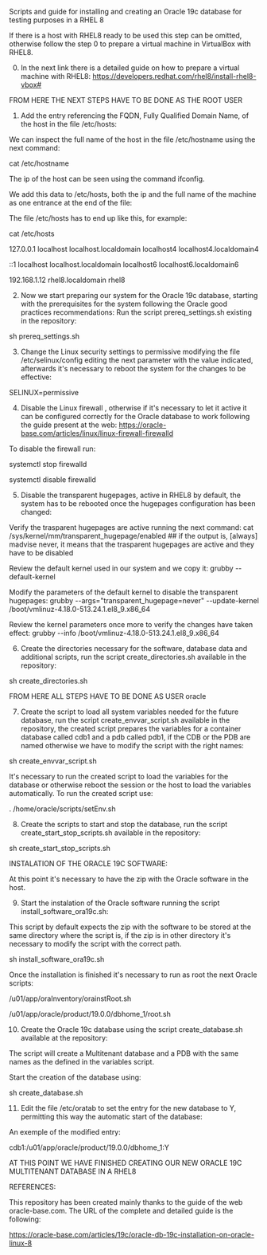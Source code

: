Scripts and guide for installing and creating an Oracle 19c database for testing purposes in a RHEL 8

If there is a host with RHEL8 ready to be used this step can be omitted, otherwise follow the step 0 to prepare a virtual machine in VirtualBox with RHEL8.

0. In the next link there is a detailed guide on how to prepare a virtual machine with RHEL8: https://developers.redhat.com/rhel8/install-rhel8-vbox#

FROM HERE THE NEXT STEPS HAVE TO BE DONE AS THE ROOT USER

1. Add the entry referencing the FQDN, Fully Qualified Domain Name, of the host in the file /etc/hosts:

We can inspect the full name of the host in the file /etc/hostname using the next command:

cat /etc/hostname

The ip of the host can be seen using the command ifconfig.

We add this data to /etc/hosts, both the ip and the full name of the machine as one entrance at the end of the file:

The file /etc/hosts has to end up like this, for example:

cat /etc/hosts

127.0.0.1 localhost localhost.localdomain localhost4 localhost4.localdomain4

::1 localhost localhost.localdomain localhost6 localhost6.localdomain6

192.168.1.12 rhel8.localdomain rhel8

2. Now we start preparing our system for the Oracle 19c database, starting with the prerequisites for the system following the Oracle good practices recommendations: Run the script prereq_settings.sh existing in the repository:

sh prereq_settings.sh

3. Change the Linux security settings to permissive modifying the file /etc/selinux/config editing the next parameter with the value indicated, afterwards it's necessary to reboot the system for the changes to be effective:

SELINUX=permissive

4. Disable the Linux firewall , otherwise if it's necessary to let it active it can be configured correctly for the Oracle database to work following the guide present at the web: https://oracle-base.com/articles/linux/linux-firewall-firewalld

To disable the firewall run:

systemctl stop firewalld

systemctl disable firewalld

5. Disable the transparent hugepages, active in RHEL8 by default, the system has to be rebooted once the hugepages configuration has been changed:

Verify the trasparent hugepages are active running the next command: cat /sys/kernel/mm/transparent_hugepage/enabled ## if the output is, [always] madvise never, it means that the trasparent hugepages are active and they have to be disabled

Review the default kernel used in our system and we copy it: grubby --default-kernel

Modify the parameters of the default kernel to disable the transparent hugepages: grubby --args="transparent_hugepage=never" --update-kernel /boot/vmlinuz-4.18.0-513.24.1.el8_9.x86_64

Review the kernel parameters once more to verify the changes have taken effect: grubby --info /boot/vmlinuz-4.18.0-513.24.1.el8_9.x86_64

6. Create the directories necessary for the software, database data and additional scripts, run the script create_directories.sh available in the repository:

sh create_directories.sh

FROM HERE ALL STEPS HAVE TO BE DONE AS USER oracle

7. Create the script to load all system variables needed for the future database, run the script create_envvar_script.sh available in the repository, the created script prepares the variables for a container database called cdb1 and a pdb called pdb1, if the CDB or the PDB are named otherwise we have to modify the script with the right names:

sh create_envvar_script.sh

It's necessary to run the created script to load the variables for the database or otherwise reboot the session or the host to load the variables automatically. To run the created script use:

. /home/oracle/scripts/setEnv.sh

8. Create the scripts to start and stop the database, run the script create_start_stop_scripts.sh available in the repository:

sh create_start_stop_scripts.sh

INSTALATION OF THE ORACLE 19C SOFTWARE:

At this point it's necessary to have the zip with the Oracle software in the host.

9. Start the instalation of the Oracle software running the script install_software_ora19c.sh:

This script by default expects the zip with the software to be stored at the same directory where the script is, if the zip is in other directory it's necessary to modify the script with the correct path.

sh install_software_ora19c.sh

Once the installation is finished it's necessary to run as root the next Oracle scripts:

/u01/app/oraInventory/orainstRoot.sh

/u01/app/oracle/product/19.0.0/dbhome_1/root.sh

10. Create the Oracle 19c database using the script create_database.sh available at the repository:

The script will create a Multitenant database and a PDB with the same names as the defined in the variables script.

Start the creation of the database using:

sh create_database.sh

11. Edit the file /etc/oratab to set the entry for the new database to Y, permitting this way the automatic start of the database:

An exemple of the modified entry:

cdb1:/u01/app/oracle/product/19.0.0/dbhome_1:Y

AT THIS POINT WE HAVE FINISHED CREATING OUR NEW ORACLE 19C MULTITENANT DATABASE IN A RHEL8


REFERENCES:

This repository has been created mainly thanks to the guide of the web oracle-base.com. The URL of the complete and detailed guide is the following:

https://oracle-base.com/articles/19c/oracle-db-19c-installation-on-oracle-linux-8
